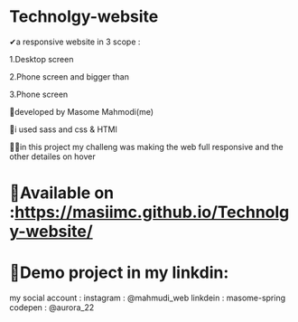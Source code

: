 # Technolgy-website

✔a responsive website in 3 scope :

1.Desktop screen

2.Phone screen and bigger than

3.Phone screen

🌼developed by Masome Mahmodi(me)

🤖i used sass and css & HTMl

🐱‍🏍in this project my challeng was making the web full responsive and the other detailes on hover

# 🍄Available on :https://masiimc.github.io/Technolgy-website/

# 🔗Demo project in my linkdin:

 my social account :
  instagram : @mahmudi_web
  linkdein : masome-spring
  codepen : @aurora_22
